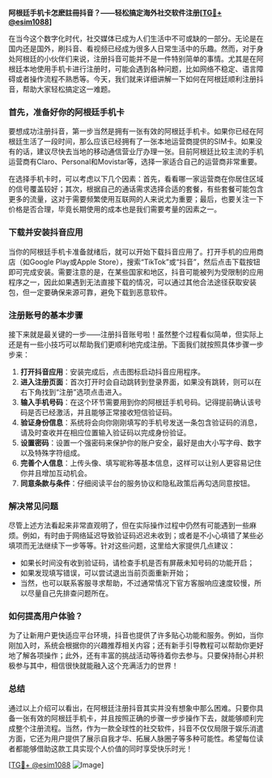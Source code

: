 **阿根廷手机卡怎麽註冊抖音？——轻松搞定海外社交软件注册[[TG💪+ @esim1088](https://t.me/s/esim1088)]**

在当今这个数字化时代，社交媒体已成为人们生活中不可或缺的一部分。无论是在国内还是国外，刷抖音、看视频已经成为很多人日常生活中的乐趣。然而，对于身处阿根廷的小伙伴们来说，注册抖音可能并不是一件特别简单的事情。尤其是在阿根廷本地使用手机卡进行注册时，可能会遇到各种问题，比如网络不稳定、语言障碍或者操作流程不熟悉等。今天，我们就来详细讲解一下如何在阿根廷顺利注册抖音，帮助大家轻松搞定这一难题。

### 首先，准备好你的阿根廷手机卡

要想成功注册抖音，第一步当然是拥有一张有效的阿根廷手机卡。如果你已经在阿根廷生活了一段时间，那么应该已经拥有了一张本地运营商提供的SIM卡。如果没有的话，建议尽快去当地的移动通信营业厅办理一张。目前阿根廷比较主流的手机运营商有Claro、Personal和Movistar等，选择一家适合自己的运营商非常重要。

在选择手机卡时，可以考虑以下几个因素：首先，看看哪一家运营商在你居住区域的信号覆盖较好；其次，根据自己的通话需求选择合适的套餐，有些套餐可能包含更多的流量，这对于需要频繁使用互联网的人来说尤为重要；最后，也要关注一下价格是否合理，毕竟长期使用的成本也是我们需要考量的因素之一。

### 下载并安装抖音应用

当你的阿根廷手机卡准备就绪后，就可以开始下载抖音应用了。打开手机的应用商店（如Google Play或Apple Store），搜索“TikTok”或“抖音”，然后点击下载按钮即可完成安装。需要注意的是，在某些国家和地区，抖音可能被列为受限制的应用程序之一，因此如果遇到无法直接下载的情况，可以通过其他合法途径获取安装包，但一定要确保来源可靠，避免下载到恶意软件。

### 注册账号的基本步骤

接下来就是最关键的一步——注册抖音账号啦！虽然整个过程看似简单，但实际上还是有一些小技巧可以帮助我们更顺利地完成注册。下面我们就按照具体步骤一步步来：

1. **打开抖音应用**：安装完成后，点击图标启动抖音应用程序。
2. **进入注册页面**：首次打开时会自动跳转到登录界面，如果没有跳转，则可以在右下角找到“注册”选项点击进入。
3. **输入手机号码**：在这个环节需要用到你的阿根廷手机号码。记得提前确认该号码是否已经激活，并且能够正常接收短信验证码。
4. **验证身份信息**：系统将会向你刚刚填写的手机号发送一条包含验证码的消息，请及时查收并在相应位置输入验证码以完成身份验证。
5. **设置密码**：设置一个强密码来保护你的账户安全，最好是由大小写字母、数字以及特殊字符组成。
6. **完善个人信息**：上传头像、填写昵称等基本信息，这样可以让别人更容易记住你并且增加互动机会。
7. **同意条款与条件**：仔细阅读平台的服务协议和隐私政策后再勾选同意按钮。

### 解决常见问题

尽管上述方法看起来非常直观明了，但在实际操作过程中仍然有可能遇到一些麻烦。例如，有时由于网络延迟导致验证码迟迟未收到；或者是不小心填错了某些必填项而无法继续下一步等等。针对这些问题，这里给大家提供几点建议：

- 如果长时间没有收到验证码，请检查手机是否有屏蔽未知号码的功能开启；
- 如果发现填写错误，可以尝试退出当前页面重新开始；
- 当然，也可以联系客服寻求帮助，不过通常情况下官方客服响应速度较慢，所以尽量自己先排查问题所在。

### 如何提高用户体验？

为了让新用户更快适应平台环境，抖音也提供了许多贴心功能和服务。例如，当你刚加入时，系统会根据你的兴趣推荐相关内容；还有新手引导教程可以帮助你更好地了解各项操作；此外，还有丰富的挑战活动等待着你去参与。只要保持耐心并积极参与其中，相信很快就能融入这个充满活力的世界！

### 总结

通过以上介绍可以看出，在阿根廷注册抖音其实并没有想象中那么困难。只要你具备一张有效的阿根廷手机卡，并且按照正确的步骤一步步操作下去，就能够顺利完成整个注册流程。当然，作为一款全球性的社交软件，抖音不仅仅局限于娱乐消遣方面，它还为用户提供了展示自我才华、拓展人脉圈子等多种可能性。希望每位读者都能够借助这款工具实现个人价值的同时享受快乐时光！

[[TG💪+ @esim1088](https://t.me/s/esim1088) ![Image](https://i.postimg.cc/4NQfJmqS/Snipaste-2025-05-13-00-14-12.png)]